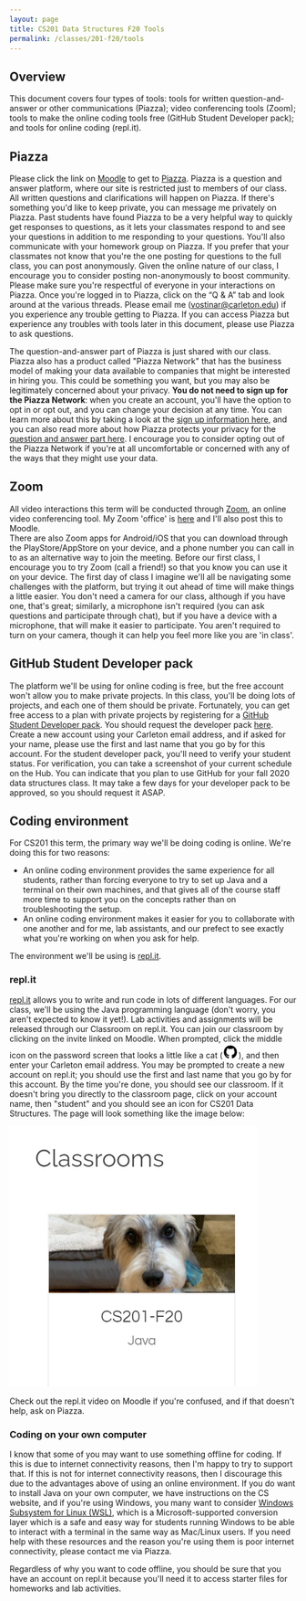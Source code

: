 ```yaml
---
layout: page
title: CS201 Data Structures F20 Tools
permalink: /classes/201-f20/tools
---
```


## Overview
This document covers four types of tools: tools for written question-and-answer or other communications (Piazza); video conferencing tools (Zoom); tools to make the online coding tools free (GitHub Student Developer pack); and tools for online coding (repl.it).

## Piazza
Please click the link on [Moodle](https://moodle.carleton.edu/course/view.php?id=32745) to get to [Piazza](https://moodle.carleton.edu/mod/lti/view.php?id=523280). 
Piazza is a question and answer platform, where our site is restricted just to members of our class. 
All written questions and clarifications will happen on Piazza. 
If there's something you'd like to keep private, you can message me privately on Piazza. 
Past students have found Piazza to be a very helpful way to quickly get responses to questions, as it lets your classmates respond to and see your questions in addition to me responding to your questions. 
You'll also communicate with your homework group on Piazza. 
If you prefer that your classmates not know that you're the one posting for questions to the full class, you can post anonymously. 
Given the online nature of our class, I encourage you to consider posting non-anonymously to boost community. 
Please make sure you're respectful of everyone in your interactions on Piazza. 
Once you're logged in to Piazza, click on the “Q & A” tab and look around at the various threads. 
Please email me ([vostinar@carleton.edu](mailto:vostinar@carleton.edu)) if you experience any trouble getting to Piazza. 
If you can access Piazza but experience any troubles with tools later in this document, please use Piazza to ask questions.

The question-and-answer part of Piazza is just shared with our class. 
Piazza also has a product called "Piazza Network" that has the business model of making your data available to companies that might be interested in hiring you. 
This could be something you want, but you may also be legitimately concerned about your privacy. 
**You do not need to sign up for the Piazza Network**: when you create an account, you'll have the option to opt in or opt out, and you can change your decision at any time. 
You can learn more about this by taking a look at the [sign up information here](https://piazza.com/studentsignup), and you can also read more about how Piazza protects your privacy for the [question and answer part here](https://piazza.com/legal/ferpa). 
I encourage you to consider opting out of the Piazza Network if you're at all uncomfortable or concerned with any of the ways that they might use your data.

## Zoom
All video interactions this term will be conducted through [Zoom](https://zoom.us/), an online video conferencing tool. 
My Zoom 'office' is [here](https://carleton.zoom.us/j/8031211072?pwd=WVI1ZFZON2luV1FMT0R5NjVhZHQ0Zz09) and I'll also post this to Moodle.  
There are also Zoom apps for Android/iOS that you can download through the PlayStore/AppStore on your device, and a phone number you can call in to as an alternative way to join the meeting. 
Before our first class, I encourage you to try Zoom (call a friend!) so that you know you can use it on your device. 
The first day of class I imagine we'll all be navigating some challenges with the platform, but trying it out ahead of time will make things a little easier. 
You don't need a camera for our class, although if you have one, that's great; similarly, a microphone isn't required (you can ask questions and participate through chat), but if you have a device with a microphone, that will make it easier to participate.
You aren't required to turn on your camera, though it can help you feel more like you are 'in class'.

## GitHub Student Developer pack
The platform we'll be using for online coding is free, but the free account won't allow you to make private projects. 
In this class, you'll be doing lots of projects, and each one of them should be private. 
Fortunately, you can get free access to a plan with private projects by registering for a [GitHub Student Developer pack](https://education.github.com/discount_requests/new). 
You should request the developer pack [here](https://education.github.com/discount_requests/new). 
Create a new account using your Carleton email address, and if asked for your name, please use the first and last name that you go by for this account. 
For the student developer pack, you'll need to verify your student status. 
For verification, you can take a screenshot of your current schedule on the Hub. 
You can indicate that you plan to use GitHub for your fall 2020 data structures class. 
It may take a few days for your developer pack to be approved, so you should request it ASAP.

## Coding environment
For CS201 this term, the primary way we'll be doing coding is online. We're doing this for two reasons:

* An online coding environment provides the same experience for all students, rather than forcing everyone to try to set up Java and a terminal on their own machines, and that gives all of the course staff more time to support you on the concepts rather than on troubleshooting the setup.
* An online coding environment makes it easier for you to collaborate with one another and for me, lab assistants, and our prefect to see exactly what you're working on when you ask for help.

The environment we'll be using is [repl.it](https://repl.it/).

### repl.it
[repl.it](https://repl.it/) allows you to write and run code in lots of different languages. 
For our class, we'll be using the Java programming language (don't worry, you aren't expected to know it yet!). 
Lab activities and assignments will be released through our Classroom on repl.it. 
You can join our classroom by clicking on the invite linked on Moodle. 
When prompted, click the middle icon on the password screen that looks a little like a cat (![octocat icon](/classes/201-f20/git-icon.png)), and then enter your Carleton email address. 
You may be prompted to create a new account on repl.it; you should use the first and last name that you go by for this account. 
By the time you're done, you should see our classroom. 
If it doesn't bring you directly to the classroom page, click on your account name, then "student" and you should see an icon for CS201 Data Structures. 
The page will look something like the image below:

![Picture of a screenshot that says Classroom and has an image of a dog and the class name "CS201-F20"](/classes/201-f20/ReplitClassroom.png)

Check out the repl.it video on Moodle if you're confused, and if that doesn't help, ask on Piazza.

### Coding on your own computer
I know that some of you may want to use something offline for coding. 
If this is due to internet connectivity reasons, then I'm happy to try to support that. 
If this is not for internet connectivity reasons, then I discourage this due to the advantages above of using an online environment. 
If you do want to install Java on your own computer, we have instructions on the CS website, and if you're using Windows, you many want to consider [Windows Subsystem for Linux (WSL)](https://docs.microsoft.com/en-us/windows/wsl/install-win10), which is a Microsoft-supported conversion layer which is a safe and easy way for students running Windows to be able to interact with a terminal in the same way as Mac/Linux users. 
If you need help with these resources and the reason you're using them is poor internet connectivity, please contact me via Piazza.

Regardless of why you want to code offline, you should be sure that you have an account on repl.it because you'll need it to access starter files for homeworks and lab activities.